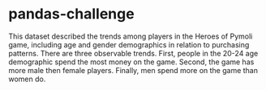 # pandas-challenge
This dataset described the trends among players in the Heroes of Pymoli game, including age and gender demographics in relation to purchasing patterns. 
There are three observable trends. First, people in the 20-24 age demographic spend the most money on the game. Second, the game has more male then female players. Finally, men spend more on the game than women do. 
